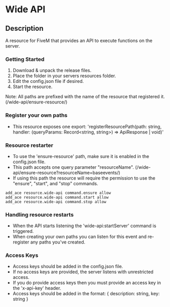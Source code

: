 # Wide API

## Description

A resource for FiveM that provides an API to execute functions on the server.

### Getting Started

1. Download & unpack the release files.
2. Place the folder in your servers resources folder.
3. Edit the config.json file if desired.
4. Start the resource.

Note: All paths are prefixed with the name of the resource that registered it. (/wide-api/ensure-resource/)

### Register your own paths

- This resource exposes one export: 'registerResourcePath(path: string, handler: (queryParams: Record<string, string>) => ApiResponse | void)'

### Resource restarter

- To use the 'ensure-resource' path, make sure it is enabled in the config.json file.
- This path accepts one query parameter "resourceName". (/wide-api/ensure-resource?resourceName=baseevents/)
- If using this path the resource will require the permission to use the "ensure", "start", and "stop" commands.

```
add_ace resource.wide-api command.ensure allow
add_ace resource.wide-api command.start allow
add_ace resource.wide-api command.stop allow
```

### Handling resource restarts

- When the API starts listening the 'wide-api:startServer' command is triggered.
- When creating your own paths you can listen for this event and re-register any paths you've created.

### Access Keys

- Access keys should be added in the config.json file.
- If no access keys are provided, the server listens with unrestricted access.
- If you do provide access keys then you must provide an access key in the 'x-api-key' header.
- Access keys should be added in the format: { description: string, key: string }
